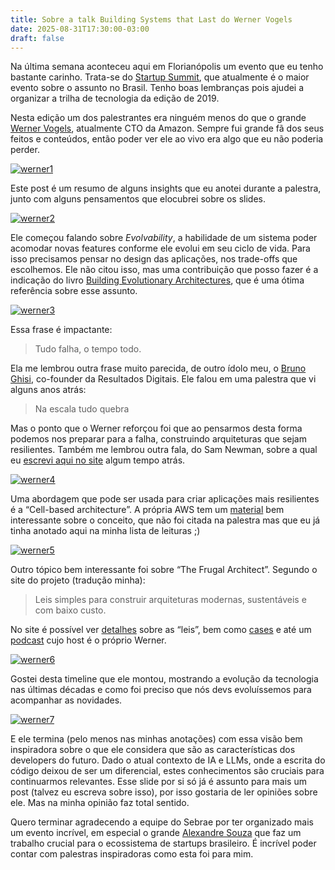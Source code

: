 ```yaml
---
title: Sobre a talk Building Systems that Last do Werner Vogels
date: 2025-08-31T17:30:00-03:00
draft: false
---
```

Na última semana aconteceu aqui em Florianópolis um evento que eu tenho bastante carinho. Trata-se do [Startup Summit](https://www.startupsummit.com.br), que atualmente é o maior evento sobre o assunto no Brasil. Tenho boas lembranças pois ajudei a organizar a trilha de tecnologia da edição de 2019. 

Nesta edição um dos palestrantes era ninguém menos do que o grande [Werner Vogels](https://allthingsdistributed.com/about.html), atualmente CTO da Amazon. Sempre fui grande fã dos seus feitos e conteúdos, então poder ver ele ao vivo era algo que eu não poderia perder. 

[![werner1](/images/posts/werner1.png)](/images/posts/werner1.png)

Este post é um resumo de alguns insights que eu anotei durante a palestra, junto com alguns pensamentos que elocubrei sobre os slides.

[![werner2](/images/posts/werner2.png)](/images/posts/werner2.png)

Ele começou falando sobre *Evolvability*, a habilidade de um sistema poder acomodar novas features conforme ele evolui em seu ciclo de vida. Para isso precisamos pensar no design das aplicações, nos trade-offs que escolhemos. Ele não citou isso, mas uma contribuição que posso fazer é a indicação do livro [Building Evolutionary Architectures](https://a.co/d/gouBHXp), que é uma ótima referência sobre esse assunto.

[![werner3](/images/posts/werner3.png)](/images/posts/werner3.png)

Essa frase é impactante: 

> Tudo falha, o tempo todo. 

Ela me lembrou outra frase muito parecida, de outro ídolo meu, o [Bruno Ghisi](https://www.linkedin.com/in/brunoghisi/), co-founder da Resultados Digitais. Ele falou em uma palestra que vi alguns anos atrás:

> Na escala tudo quebra

Mas o ponto que o Werner reforçou foi que ao pensarmos desta forma podemos nos preparar para a falha, construindo arquiteturas que sejam resilientes. Também me lembrou outra fala, do Sam Newman, sobre a qual eu [escrevi aqui no site](https://eltonminetto.dev/post/2023-01-18-programacao-pessimista/) algum tempo atrás.  

[![werner4](/images/posts/werner4.png)](/images/posts/werner4.png)

Uma abordagem que pode ser usada para criar aplicações mais resilientes é a “Cell-based architecture”. A própria AWS tem um [material](https://docs.aws.amazon.com/wellarchitected/latest/reducing-scope-of-impact-with-cell-based-architecture/reducing-scope-of-impact-with-cell-based-architecture.html) bem interessante sobre o conceito, que não foi citada na palestra mas que eu já tinha anotado aqui na minha lista de leituras ;)

[![werner5](/images/posts/werner5.png)](/images/posts/werner5.png)

Outro tópico bem interessante foi sobre “The Frugal Architect”. Segundo o site do projeto (tradução minha):

> Leis simples para construir arquiteturas modernas, sustentáveis e com baixo custo.

No site é possível ver [detalhes](https://thefrugalarchitect.com/laws/) sobre as “leis”, bem como [cases](https://thefrugalarchitect.com/architects/) e até um [podcast](https://thefrugalarchitect.com/podcast/) cujo host é o próprio Werner.

[![werner6](/images/posts/werner6.png)](/images/posts/werner6.png)

Gostei desta timeline que ele montou, mostrando a evolução da tecnologia nas últimas décadas e como foi preciso que nós devs evoluíssemos para acompanhar as novidades.

[![werner7](/images/posts/werner7.png)](/images/posts/werner7.png)

E ele termina (pelo menos nas minhas anotações) com essa visão  bem inspiradora sobre o que ele considera que são as características dos developers do futuro. Dado o atual contexto de IA e LLMs, onde a escrita do código deixou de ser um diferencial, estes conhecimentos são cruciais para continuarmos relevantes. Esse slide por si só já é assunto para mais um post (talvez eu escreva sobre isso), por isso gostaria de ler opiniões sobre ele. Mas na minha opinião faz total sentido.

Quero terminar agradecendo a equipe do Sebrae por ter organizado mais um evento incrível, em especial o grande [Alexandre Souza](https://www.linkedin.com/in/alexsouzanet/) que faz um trabalho crucial para o ecossistema de startups brasileiro. É incrível poder contar com palestras inspiradoras como esta foi para mim. 
